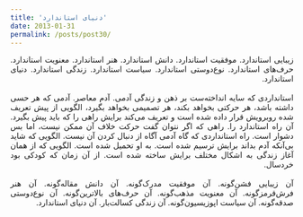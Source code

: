 ```yaml
---
title: 'دنیای استاندارد'
date: 2013-01-31
permalink: /posts/post30/
---
```

<div align="justify" dir="rtl">

زیبایی استاندارد. موفقیت استاندارد. دانش استاندارد. هنر استاندارد. معنویت استاندارد. حرف‌های استاندارد. نوع‌دوستی استاندارد. سیاست استاندارد. زندگی استاندارد. دنیای استاندارد.<br>
<br>
 استانداردی که سایه انداخته‌ست بر ذهن و زندگی آدمی. آدم معاصر. آدمی که هر حسی داشته باشد، هر حرکتی بخواهد بکند، هر تصمیمی بخواهد بگیرد، الگویی از پیش تعریف شده روبرویش قرار داده شده است و تعریف می‌کند برایش راهی را که باید پیش بگیرد. آن راه استاندارد را. راهی که اگر نتوان گفت حرکت خلاف آن ممکن نیست، اما بس دشوار است. راه استانداردی که گاه آدمی آگاه از دنبال کردن آن نیست. الگویی که شاید بی‌آنکه آدم بداند برایش ترسیم شده است. به او تحمیل شده است. الگویی که از همان آغاز زندگی به اشکال مختلف برایش ساخته شده است. از آن زمان که کودکی بود خردسال.<br>
<br>
 آن زیبایی فشن‌گونه. آن موفقیت مدرک‌گونه. آن دانش مقاله‌گونه. آن هنر فرش‌قرمزگونه. آن معنویت مذهب‌گونه. آن حرف‌های بالاترین‌گونه. آن نوع‌دوستی صدقه‌گونه. آن سیاست اپوزیسیون‌گونه. آن زندگی کسالت‌بار. آن دنیای استاندارد.

</div>
